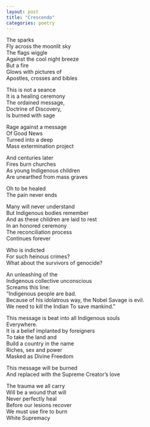 ```yaml
---
layout: post
title: "Crescendo"
categories: poetry
---
```


The sparks  
Fly across the moonlit sky  
The flags wiggle  
Against the cool night breeze  
But a fire  
Glows with pictures of  
Apostles, crosses and bibles  

This is not a seance  
It is a healing ceremony  
The ordained message,  
Doctrine of Discovery,  
Is burned with sage  

Rage against a message  
Of Good News  
Turned into a deep  
Mass extermination project  

And centuries later  
Fires burn churches  
As young Indigenous children  
Are unearthed from mass graves  

Oh to be healed  
The pain never ends  

Many will never understand  
But Indigenous bodies remember  
And as these children are laid to rest  
In an honored ceremony  
The reconciliation process  
Continues forever  

Who is indicted  
For such heinous crimes?  
What about the survivors of genocide?  

An unleashing of the  
Indigenous collective unconscious  
Screams this line:  
“Indigenous people are bad.  
Because of his idolatrous way, the Nobel Savage is evil.  
We need to kill the Indian 
To save mankind.”

This message is beat into all Indigenous souls  
Everywhere.  
It is a belief implanted by foreigners  
To take the land and  
Build a country in the name  
Riches, sex and power  
Masked as Divine Freedom  

This message will be burned  
And replaced with the Supreme Creator’s love  

The trauma we all carry  
Will be a wound that will  
Never perfectly heal  
Before our lesions recover  
We must use fire to burn  
White Supremacy  
